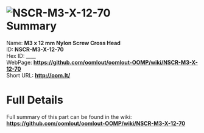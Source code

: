 
![NSCR-M3-X-12-70](https://github.com/oomlout/oomlout-OOMP/blob/master/parts/NSCR-M3-X-12-70/NSCR-M3-X-12-70_420.jpg)   
Summary
=================
  
Name: __M3 x 12 mm Nylon Screw Cross Head__    
ID: __NSCR-M3-X-12-70__   
Hex ID: ____   
WebPage: __https://github.com/oomlout/oomlout-OOMP/wiki/NSCR-M3-X-12-70__   
Short URL: __http://oom.lt/__   

Full Details
==========================
Full summary of this part can be found in the wiki:   
__https://github.com/oomlout/oomlout-OOMP/wiki/NSCR-M3-X-12-70__    

